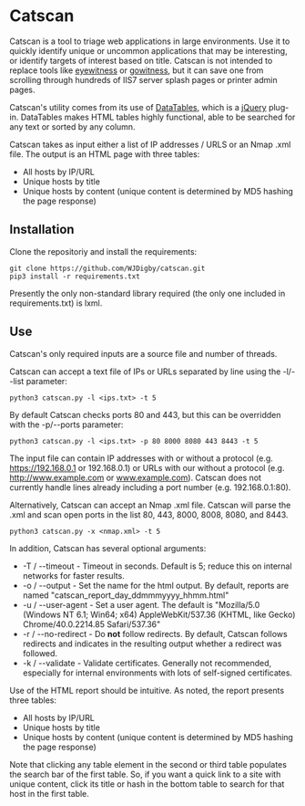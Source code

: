 # Catscan

Catscan is a tool to triage web applications in large environments. Use it to quickly identify unique or uncommon applications that may be interesting, or identify targets of interest based on title. Catscan is not intended to replace tools like [eyewitness](https://github.com/FortyNorthSecurity/EyeWitness) or [gowitness](https://github.com/sensepost/gowitness), but it can save one from scrolling through hundreds of IIS7 server splash pages or printer admin pages. 

Catscan's utility comes from its use of [DataTables](https://datatables.net/), which is a [jQuery](https://jquery.com/) plug-in. DataTables makes HTML tables highly functional, able to be searched for any text or sorted by any column.

Catscan takes as input either a list of IP addresses / URLS or an Nmap .xml file. The output is an HTML page with three tables:
* All hosts by IP/URL
* Unique hosts by title
* Unique hosts by content (unique content is determined by MD5 hashing the page response)

## Installation

Clone the repositoriy and install the requirements:

    git clone https://github.com/WJDigby/catscan.git
    pip3 install -r requirements.txt
    
Presently the only non-standard library required (the only one included in requirements.txt) is lxml.

## Use

Catscan's only required inputs are a source file and number of threads.

Catscan can accept a text file of IPs or URLs separated by line using the -l/--list parameter:

    python3 catscan.py -l <ips.txt> -t 5
    
By default Catscan checks ports 80 and 443, but this can be overridden with the -p/--ports parameter:

    python3 catscan.py -l <ips.txt> -p 80 8000 8080 443 8443 -t 5
    
The input file can contain IP addresses with or without a protocol (e.g. https://192.168.0.1 or 192.168.0.1) or URLs with our without a protocol (e.g. http://www.example.com or www.example.com). Catscan does not currently handle lines already including a port number (e.g. 192.168.0.1:80).
    
Alternatively, Catscan can accept an Nmap .xml file. Catscan will parse the .xml and scan open ports in the list 80, 443, 8000, 8008, 8080, and 8443. 

    python3 catscan.py -x <nmap.xml> -t 5
    
In addition, Catscan has several optional arguments:
* -T / --timeout - Timeout in seconds. Default is 5; reduce this on internal networks for faster results.
* -o / --output - Set the name for the html output. By default, reports are named "catscan_report_day_ddmmmyyyy_hhmm.html"
* -u / --user-agent - Set a user agent. The default is "Mozilla/5.0 (Windows NT 6.1; Win64; x64) AppleWebKit/537.36 (KHTML, like Gecko) Chrome/40.0.2214.85 Safari/537.36"
* -r / --no-redirect - Do **not** follow redirects. By default, Catscan follows redirects and indicates in the resulting output whether a redirect was followed.
* -k / --validate - Validate certificates. Generally not recommended, especially for internal environments with lots of self-signed certificates. 

Use of the HTML report should be intuitive. As noted, the report presents three tables:
* All hosts by IP/URL
* Unique hosts by title
* Unique hosts by content (unique content is determined by MD5 hashing the page response)

Note that clicking any table element in the second or third table populates the search bar of the first table. So, if you want a quick link to a site with unique content, click its title or hash in the bottom table to search for that host in the first table. 
